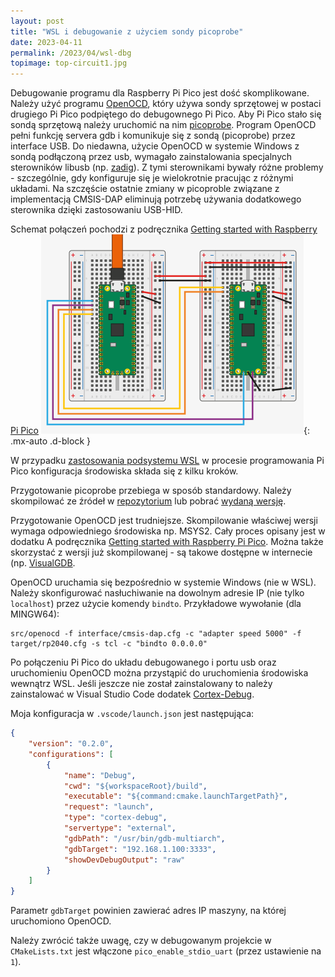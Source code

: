 ```yaml
---
layout: post
title: "WSL i debugowanie z użyciem sondy picoprobe"
date: 2023-04-11
permalink: /2023/04/wsl-dbg
topimage: top-circuit1.jpg
---
```


Debugowanie programu dla Raspberry Pi Pico jest dość skomplikowane. Należy użyć programu [OpenOCD](https://openocd.org), który używa sondy sprzętowej w postaci drugiego Pi Pico podpiętego do debugownego Pi Pico. Aby Pi Pico stało się sondą sprzętową należy uruchomić na nim [picoprobe](https://github.com/raspberrypi/picoprobe). Program OpenOCD pełni funkcję servera gdb i komunikuje się z sondą (picoprobe) przez interface USB. Do niedawna, użycie OpenOCD w systemie Windows z sondą podłączoną przez usb, wymagało zainstalowania specjalnych sterowników libusb (np. [zadig](https://zadig.akeo.ie)). Z tymi sterownikami bywały różne problemy - szczególnie, gdy konfiguruje się je wielokrotnie pracując z różnymi układami.
Na szczęście ostatnie zmiany w picoproble związane z implementacją CMSIS-DAP eliminują potrzebę używania dodatkowego sterownika dzięki zastosowaniu USB-HID.

Schemat połączeń pochodzi z podręcznika [Getting started with Raspberry Pi Pico](https://datasheets.raspberrypi.com/pico/getting-started-with-pico.pdf)
![rdp](/img/p202304/Fig39.png){: .mx-auto .d-block }

W przypadku [zastosowania podsystemu WSL](https://pipico.pl/2022/04/hello) w procesie programowania Pi Pico konfiguracja środowiska składa się z kilku kroków.

Przygotowanie picoprobe przebiega w sposób standardowy. Należy skompilować ze źródeł w [repozytorium](https://github.com/raspberrypi/picoprobe) lub pobrać [wydaną wersję](https://github.com/raspberrypi/picoprobe/releases).

Przygotowanie OpenOCD jest trudniejsze. Skompilowanie właściwej wersji wymaga odpowiedniego środowiska np. MSYS2. Cały proces opisany jest w dodatku A podręcznika [Getting started with Raspberry Pi Pico](https://datasheets.raspberrypi.com/pico/getting-started-with-pico.pdf). Można także skorzystać z wersji już skompilowanej - są takowe dostępne w internecie (np. [VisualGDB](https://visualgdb.com/documentation/openocd).

OpenOCD uruchamia się bezpośrednio w systemie Windows (nie w WSL). Należy skonfigurować nasłuchiwanie na dowolnym adresie IP (nie tylko `localhost`) przez użycie komendy `bindto`. Przykładowe wywołanie (dla MINGW64):

```console
src/openocd -f interface/cmsis-dap.cfg -c "adapter speed 5000" -f target/rp2040.cfg -s tcl -c "bindto 0.0.0.0"
```

Po połączeniu Pi Pico do układu debugowanego i portu usb oraz uruchomieniu OpenOCD można przystąpić do uruchomienia środowiska wewnątrz WSL.
Jeśli jeszcze nie został zainstalowany to należy zainstalować w Visual Studio Code dodatek [Cortex-Debug](https://marketplace.visualstudio.com/items?itemName=marus25.cortex-debug).

Moja konfiguracja w `.vscode/launch.json` jest następująca:

```json
{
    "version": "0.2.0",
    "configurations": [
        {
            "name": "Debug",
            "cwd": "${workspaceRoot}/build",
            "executable": "${command:cmake.launchTargetPath}",
            "request": "launch",
            "type": "cortex-debug",
            "servertype": "external",
            "gdbPath": "/usr/bin/gdb-multiarch",
            "gdbTarget": "192.168.1.100:3333",
            "showDevDebugOutput": "raw"
        }
    ]
}
```

Parametr `gdbTarget` powinien zawierać adres IP maszyny, na której uruchomiono OpenOCD.

Należy zwrócić także uwagę, czy w debugowanym projekcie w `CMakeLists.txt` jest włączone `pico_enable_stdio_uart` (przez ustawienie na `1`).
